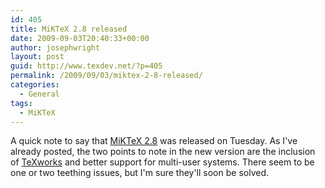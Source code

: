 ```yaml
---
id: 405
title: MiKTeX 2.8 released
date: 2009-09-03T20:40:33+00:00
author: josephwright
layout: post
guid: http://www.texdev.net/?p=405
permalink: /2009/09/03/miktex-2-8-released/
categories:
  - General
tags:
  - MiKTeX
---
```

A quick note to say that [MiKTeX 2.8](https://www.miktex.org/) was released on Tuesday. As I've already posted, the two points to note in the new version are the inclusion of [TeXworks](http://www.texworks.org) and better support for multi-user systems.  There seem to be one or two teething issues, but I'm sure they'll soon be solved.
